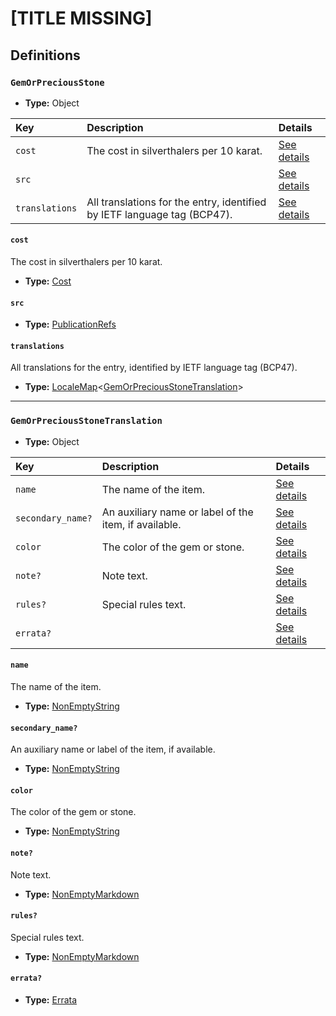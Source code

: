 # [TITLE MISSING]

## Definitions

### <a name="GemOrPreciousStone"></a> `GemOrPreciousStone`

- **Type:** Object

Key | Description | Details
:-- | :-- | :--
`cost` | The cost in silverthalers per 10 karat. | <a href="#GemOrPreciousStone/cost">See details</a>
`src` |  | <a href="#GemOrPreciousStone/src">See details</a>
`translations` | All translations for the entry, identified by IETF language tag (BCP47). | <a href="#GemOrPreciousStone/translations">See details</a>

#### <a name="GemOrPreciousStone/cost"></a> `cost`

The cost in silverthalers per 10 karat.

- **Type:** <a href="./_Item.md#Cost">Cost</a>

#### <a name="GemOrPreciousStone/src"></a> `src`

- **Type:** <a href="../../source/_PublicationRef.md#PublicationRefs">PublicationRefs</a>

#### <a name="GemOrPreciousStone/translations"></a> `translations`

All translations for the entry, identified by IETF language tag (BCP47).

- **Type:** <a href="../../_LocaleMap.md#LocaleMap">LocaleMap</a>&lt;<a href="#GemOrPreciousStoneTranslation">GemOrPreciousStoneTranslation</a>&gt;

---

### <a name="GemOrPreciousStoneTranslation"></a> `GemOrPreciousStoneTranslation`

- **Type:** Object

Key | Description | Details
:-- | :-- | :--
`name` | The name of the item. | <a href="#GemOrPreciousStoneTranslation/name">See details</a>
`secondary_name?` | An auxiliary name or label of the item, if available. | <a href="#GemOrPreciousStoneTranslation/secondary_name">See details</a>
`color` | The color of the gem or stone. | <a href="#GemOrPreciousStoneTranslation/color">See details</a>
`note?` | Note text. | <a href="#GemOrPreciousStoneTranslation/note">See details</a>
`rules?` | Special rules text. | <a href="#GemOrPreciousStoneTranslation/rules">See details</a>
`errata?` |  | <a href="#GemOrPreciousStoneTranslation/errata">See details</a>

#### <a name="GemOrPreciousStoneTranslation/name"></a> `name`

The name of the item.

- **Type:** <a href="../../_NonEmptyString.md#NonEmptyString">NonEmptyString</a>

#### <a name="GemOrPreciousStoneTranslation/secondary_name"></a> `secondary_name?`

An auxiliary name or label of the item, if available.

- **Type:** <a href="../../_NonEmptyString.md#NonEmptyString">NonEmptyString</a>

#### <a name="GemOrPreciousStoneTranslation/color"></a> `color`

The color of the gem or stone.

- **Type:** <a href="../../_NonEmptyString.md#NonEmptyString">NonEmptyString</a>

#### <a name="GemOrPreciousStoneTranslation/note"></a> `note?`

Note text.

- **Type:** <a href="../../_NonEmptyString.md#NonEmptyMarkdown">NonEmptyMarkdown</a>

#### <a name="GemOrPreciousStoneTranslation/rules"></a> `rules?`

Special rules text.

- **Type:** <a href="../../_NonEmptyString.md#NonEmptyMarkdown">NonEmptyMarkdown</a>

#### <a name="GemOrPreciousStoneTranslation/errata"></a> `errata?`

- **Type:** <a href="../../source/_Erratum.md#Errata">Errata</a>
